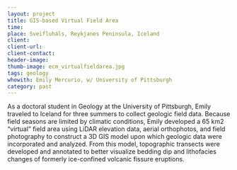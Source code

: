 ```yaml
---
layout: project
title: GIS-based Virtual Field Area
time:
place: Sveifluháls, Reykjanes Peninsula, Iceland
client:
client-url:
client-contact:
header-image:
thumb-image: ecm_virtualfieldarea.jpg
tags: geology
whowith: Emily Mercurio, w/ University of Pittsburgh
category: past
---
```


As a doctoral student in Geology at the University of Pittsburgh, Emily traveled to Iceland for three summers to collect geologic field data. Because field seasons are limited by climatic conditions, Emily developed a 65 km2 “virtual” field area using LiDAR elevation data, aerial orthophotos, and field photography to construct a 3D GIS model upon which geologic data were incorporated and analyzed. From this model, topographic transects were developed and annotated to better visualize bedding dip and lithofacies changes of formerly ice-confined volcanic fissure eruptions.
